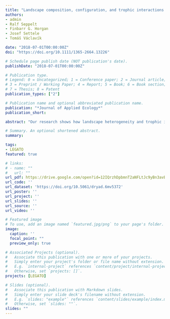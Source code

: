 ```yaml
---
title: "Landscape composition, configuration, and trophic interactions shape arthropod communities in rice agroecosystems"
authors:
- admin
- Ralf Seppelt
- Finbarr G. Horgan
- Josef Settele
- Tomáš Václavík

date: "2018-07-01T00:00:00Z"
doi: "https://doi.org/10.1111/1365-2664.13226"

# Schedule page publish date (NOT publication's date).
publishDate: "2018-07-01T00:00:00Z"

# Publication type.
# Legend: 0 = Uncategorized; 1 = Conference paper; 2 = Journal article;
# 3 = Preprint / Working Paper; 4 = Report; 5 = Book; 6 = Book section;
# 7 = Thesis; 8 = Patent
publication_types: ["2"]

# Publication name and optional abbreviated publication name.
publication: "*Journal of Applied Ecology*"
publication_short:

abstract: "Our research shows how landscape heterogeneity and trophic interactions have different effects on different functional groups. While predator abundance was solely driven by the availability of prey, all other functional groups in the rice-arthropod community were significantly affected by the composition and configuration of surrounding landscape features. Landscape management aiming to improve biodiversity and biological control in rice agroecosystems should promote a diversity of land uses and habitat types within 100–300 m radii to reduce the presence of pests. Management practices should also focus on maintaining smaller rice patches and the structural connectivity of rice bunds to enhance populations of the natural enemies of rice pests. Future research should focus on the temporal and spatial manipulation of rice fields to maximize the effects of biological control."

# Summary. An optional shortened abstract.
summary: 

tags:
- LEGATO
featured: true

# links:
# - name: ""
#   url: ""
url_pdf: https://drive.google.com/open?id=12IQrzhDpbmnT2aNFLtJc9yBn3avBCkJg
url_code: ''
url_dataset: 'https://doi.org/10.5061/dryad.6mv5372'
url_poster: ''
url_project: ''
url_slides: ''
url_source: ''
url_video: ''

# Featured image
# To use, add an image named `featured.jpg/png` to your page's folder. 
image:
  caption: ''
  focal_point: ""
  preview_only: true

# Associated Projects (optional).
#   Associate this publication with one or more of your projects.
#   Simply enter your project's folder or file name without extension.
#   E.g. `internal-project` references `content/project/internal-project/index.md`.
#   Otherwise, set `projects: []`.
projects: [LEGATO]

# Slides (optional).
#   Associate this publication with Markdown slides.
#   Simply enter your slide deck's filename without extension.
#   E.g. `slides: "example"` references `content/slides/example/index.md`.
#   Otherwise, set `slides: ""`.
slides: ""
---
```



